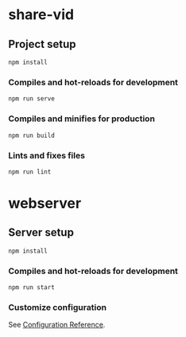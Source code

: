 # share-vid

## Project setup
```
npm install
```

### Compiles and hot-reloads for development
```
npm run serve
```

### Compiles and minifies for production
```
npm run build
```

### Lints and fixes files
```
npm run lint
```
# webserver

## Server setup
```
npm install
```

### Compiles and hot-reloads for development
```
npm run start
```

### Customize configuration
See [Configuration Reference](https://cli.vuejs.org/config/).
